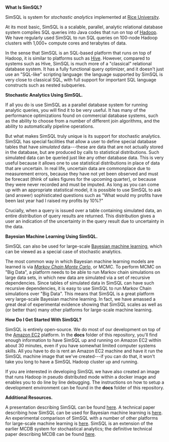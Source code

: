 **What Is SimSQL?**

SimSQL is system for _stochastic analytics_ implemented at [Rice University](http://www.rice.edu/).

At its most basic, SimSQL is a scalable, parallel, analytic relational database system compiles SQL queries into Java codes that run on top of [Hadoop](http://hadoop.apache.org/). We have regularly used SimSQL to run SQL queries on 100-node Hadoop clusters with 1,000+ compute cores and terabytes of data.

In the sense that SimSQL is an SQL-based platform that runs on top of Hadoop, it is similar to platforms such as [Hive](http://hive.apache.org/). However, compared to systems such as Hive, SimSQL is much more of a "classical" relational database system. It has a fully functional query optimizer, and it doesn't just use an "SQL-like" scripting language: the language supported by SimSQL is very close to classical SQL, with full support for important SQL language constructs such as nested subqueries.

**Stochastic Analytics Using SimSQL.**

If all you do is use SimSQL as a parallel database system for running analytic queries, you will find it to be very useful. It has many of the performance optimizations found on commercial database systems, such as the ability to choose from a number of different join algorithms, and the ability to automatically pipeline operations.

But what makes SimSQL truly unique is its support for stochastic analytics. SimSQL has special facilities that allow a user to define special database tables that have _simulated_ data---these are data that are not actually stored in the database, but are produced by calls to statistical distributions. Such simulated data can be queried just like any other database data. This is very useful because it allows one to use statistical distributions in place of data that are uncertain. In real life, uncertain data are commonplace due to measurement errors, because they have not yet been observed and must be forecast (think of sales figures for the upcoming quarter), or because they were never recorded and must be imputed. As long as you can come up with an appropriate statistical model, it is possible to use SimSQL to ask (and answer) sophisticated questions such as "What would my profits have been last year had I raised my profits by 10%?"

Crucially, when a query is issued over a table containing simulated data, an entire distribution of query results are returned. This distribution gives a user an indication of the uncertainty in the query result due to uncertainty in the data.

**Bayesian Machine Learning Using SimSQL.**

SimSQL can also be used for large-scale [Bayesian machine learning](http://mlg.eng.cam.ac.uk/zoubin/bayesian.html), which can be viewed as a special case of stochastic analytics.

The most common way in which Bayesian machine learning models are learned is via [_Markov Chain Monte Carlo_](http://en.wikipedia.org/wiki/Markov_chain_Monte_Carlo), or MCMC. To perform MCMC on "Big Data", a platform needs to be able to run Markov chain simulations on large data sets, in which new data are simulated via a set of recursive dependencies. Since tables of simulated data in SimSQL can have such recursive dependencies, it is easy to use SimSQL to run Markov Chain simulations over "Big Data". This means that SimSQL is a great platform very large-scale Bayesian machine learning. In fact, we have amassed a great deal of experimental evidence showing that SimSQL scales as well as (or better than) many other platforms for large-scale machine learning.

**How Do I Get Started With SimSQL?**

SimSQL is entirely open-source. We do most of our development on top of the [Amazon EC2](http://aws.amazon.com/ec2/) platform. In the **docs** folder of this repository, you'll find enough information to have SimSQL up and running on Amazon EC2 within about 30 minutes, even if you have somewhat limited computer systems skills. All you have to do is rent an Amazon EC2 machine and have it run the SimSQL machine image that we've created---if you can do that, it won't take you long to have a SimSQL Hadoop cluster up and running.

If you are interested in developing SimSQL we have also created an image that runs Hadoop in pseudo distributed mode within a docker image and enables you to do line by line debugging. The instructions on how to setup a development environment can be found in the **docs** folder of this repository.

**Additional Resources.**

A presentation describing SimSQL can be found [here](http://cmj4.web.rice.edu/SimSQLNew.pdf). A technical paper describing how SimSQL can be used for Bayesian machine learning is [here](https://developer.logicblox.com/wp-content/uploads/2013/10/sigmod13-foula.pdf). An experimental comparison of SimSQL with a number of other platforms for large-scale machine learning is [here](http://cmj4.web.rice.edu/performance.pdf). SimSQL is an extension of the earlier MCDB system for stochastical analytics; the definitive technical paper describing MCDB can be found [here](http://www.cs.rice.edu/~lp6/mcdb-tods.pdf).